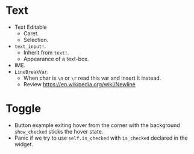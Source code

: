 # Text

* Text Editable
    - Caret.
    - Selection.
* `text_input!`.
    - Inherit from `text!`.
    - Appearance of a text-box.
* IME.
* `LineBreakVar`.
    - When char is `\n` or `\r` read this var and insert it instead. 
    - Review https://en.wikipedia.org/wiki/Newline

# Toggle

* Button example exiting hover from the corner with the background `show_checked` sticks the hover state.
* Panic if we try to use `self.is_checked` with `is_checked` declared in the widget.